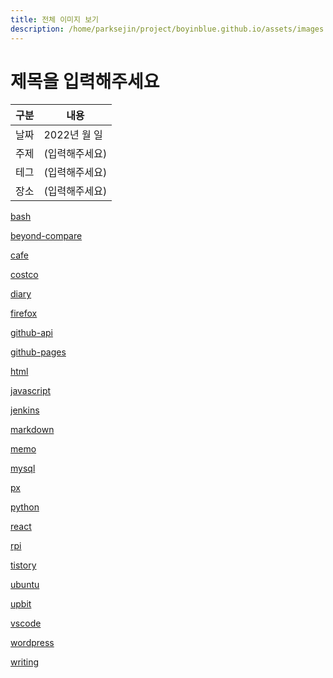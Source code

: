 ```yaml
---
title: 전체 이미지 보기
description: /home/parksejin/project/boyinblue.github.io/assets/images
---
```



제목을 입력해주세요
===


|구분|내용|
|---|---|
|날짜|2022년 월 일|
|주제|(입력해주세요)|
|테그|(입력해주세요)|
|장소|(입력해주세요)|


[bash](/assets/images/bash/)


[beyond-compare](/assets/images/beyond-compare/)


[cafe](/assets/images/cafe/)


[costco](/assets/images/costco/)


[diary](/assets/images/diary/)


[firefox](/assets/images/firefox/)


[github-api](/assets/images/github-api/)


[github-pages](/assets/images/github-pages/)


[html](/assets/images/html/)


[javascript](/assets/images/javascript/)


[jenkins](/assets/images/jenkins/)


[markdown](/assets/images/markdown/)


[memo](/assets/images/memo/)


[mysql](/assets/images/mysql/)


[px](/assets/images/px/)


[python](/assets/images/python/)


[react](/assets/images/react/)


[rpi](/assets/images/rpi/)


[tistory](/assets/images/tistory/)


[ubuntu](/assets/images/ubuntu/)


[upbit](/assets/images/upbit/)


[vscode](/assets/images/vscode/)


[wordpress](/assets/images/wordpress/)


[writing](/assets/images/writing/)



